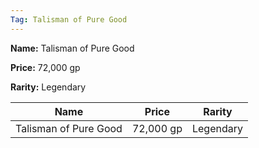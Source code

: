 ```yaml
---
Tag: Talisman of Pure Good
---
```


**Name:** Talisman of Pure Good

**Price:** 72,000 gp

**Rarity:** Legendary

| Name     | Price     | Rarity     |
| -------- | --------- | ---------- |
| Talisman of Pure Good | 72,000 gp | Legendary |
